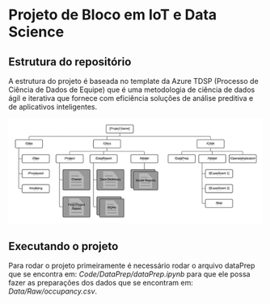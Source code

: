 # Projeto de Bloco em IoT e Data Science

## Estrutura do repositório
A estrutura do projeto é baseada no template da Azure TDSP (Processo de Ciência de Dados de Equipe) que é uma metodologia de ciência de dados ágil e iterativa que fornece com eficiência soluções de análise preditiva e de aplicativos inteligentes.

![Estrutura do repositório](project_structure.png)

## Executando o projeto
Para rodar o projeto primeiramente é necessário rodar o arquivo dataPrep que se encontra em: _Code/DataPrep/dataPrep.ipynb_ para que ele possa fazer as preparações dos dados que se encontram em: _Data/Raw/occupancy.csv_.
